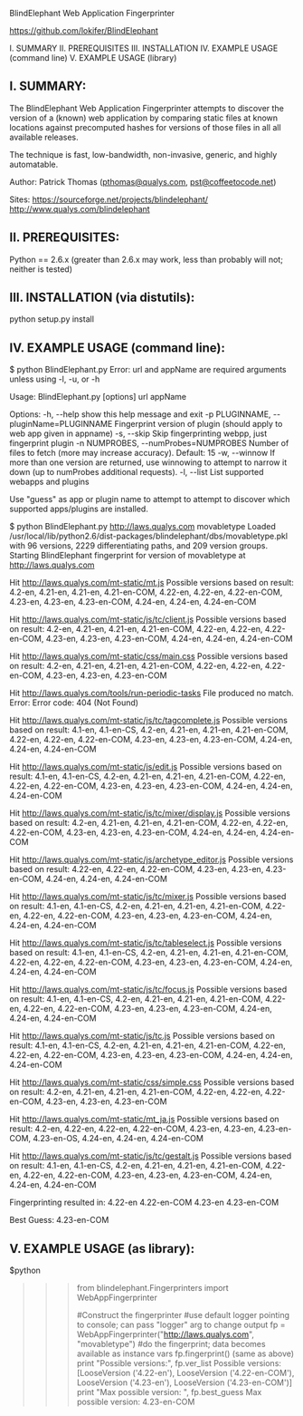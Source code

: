 BlindElephant Web Application Fingerprinter

https://github.com/lokifer/BlindElephant

I.   SUMMARY
II.  PREREQUISITES
III. INSTALLATION
IV.  EXAMPLE USAGE (command line)
V.   EXAMPLE USAGE (library)

I. SUMMARY:
-----------------------------------------------------------------
The BlindElephant Web Application Fingerprinter attempts to discover the version
of a (known) web application by comparing static files at known locations against
precomputed hashes for versions of those files in all all available releases. 

The technique is fast, low-bandwidth, non-invasive, generic, and highly automatable. 

Author: Patrick Thomas (pthomas@qualys.com, pst@coffeetocode.net)

Sites: https://sourceforge.net/projects/blindelephant/
       http://www.qualys.com/blindelephant

II. PREREQUISITES:
-----------------------------------------------------------------
Python == 2.6.x (greater than 2.6.x may work, less than probably will not; neither is tested)


III. INSTALLATION (via distutils):
-----------------------------------------------------------------
python setup.py install


IV. EXAMPLE USAGE (command line):
-----------------------------------------------------------------
$ python BlindElephant.py 
Error: url and appName are required arguments unless using -l, -u, or -h

Usage: BlindElephant.py [options] url appName

Options:
  -h, --help            show this help message and exit
  -p PLUGINNAME, --pluginName=PLUGINNAME
                        Fingerprint version of plugin (should apply to web app
                        given in appname)
  -s, --skip            Skip fingerprinting webpp, just fingerprint plugin
  -n NUMPROBES, --numProbes=NUMPROBES
                        Number of files to fetch (more may increase accuracy).
                        Default: 15
  -w, --winnow          If more than one version are returned, use winnowing
                        to attempt to narrow it down (up to numProbes
                        additional requests).
  -l, --list            List supported webapps and plugins

Use "guess" as app or plugin name to attempt to attempt to
discover which supported apps/plugins are installed.

$ python BlindElephant.py http://laws.qualys.com movabletype
Loaded /usr/local/lib/python2.6/dist-packages/blindelephant/dbs/movabletype.pkl with 96 versions, 2229 differentiating paths, and 209 version groups.
Starting BlindElephant fingerprint for version of movabletype at http://laws.qualys.com 

Hit http://laws.qualys.com/mt-static/mt.js
Possible versions based on result: 4.2-en, 4.21-en, 4.21-en, 4.21-en-COM, 4.22-en, 4.22-en, 4.22-en-COM, 4.23-en, 4.23-en, 4.23-en-COM, 4.24-en, 4.24-en, 4.24-en-COM

Hit http://laws.qualys.com/mt-static/js/tc/client.js
Possible versions based on result: 4.2-en, 4.21-en, 4.21-en, 4.21-en-COM, 4.22-en, 4.22-en, 4.22-en-COM, 4.23-en, 4.23-en, 4.23-en-COM, 4.24-en, 4.24-en, 4.24-en-COM

Hit http://laws.qualys.com/mt-static/css/main.css
Possible versions based on result: 4.2-en, 4.21-en, 4.21-en, 4.21-en-COM, 4.22-en, 4.22-en, 4.22-en-COM, 4.23-en, 4.23-en, 4.23-en-COM

Hit http://laws.qualys.com/tools/run-periodic-tasks
File produced no match. Error: Error code: 404 (Not Found) 

Hit http://laws.qualys.com/mt-static/js/tc/tagcomplete.js
Possible versions based on result: 4.1-en, 4.1-en-CS, 4.2-en, 4.21-en, 4.21-en, 4.21-en-COM, 4.22-en, 4.22-en, 4.22-en-COM, 4.23-en, 4.23-en, 4.23-en-COM, 4.24-en, 4.24-en, 4.24-en-COM

Hit http://laws.qualys.com/mt-static/js/edit.js
Possible versions based on result: 4.1-en, 4.1-en-CS, 4.2-en, 4.21-en, 4.21-en, 4.21-en-COM, 4.22-en, 4.22-en, 4.22-en-COM, 4.23-en, 4.23-en, 4.23-en-COM, 4.24-en, 4.24-en, 4.24-en-COM

Hit http://laws.qualys.com/mt-static/js/tc/mixer/display.js
Possible versions based on result: 4.2-en, 4.21-en, 4.21-en, 4.21-en-COM, 4.22-en, 4.22-en, 4.22-en-COM, 4.23-en, 4.23-en, 4.23-en-COM, 4.24-en, 4.24-en, 4.24-en-COM

Hit http://laws.qualys.com/mt-static/js/archetype_editor.js
Possible versions based on result: 4.22-en, 4.22-en, 4.22-en-COM, 4.23-en, 4.23-en, 4.23-en-COM, 4.24-en, 4.24-en, 4.24-en-COM

Hit http://laws.qualys.com/mt-static/js/tc/mixer.js
Possible versions based on result: 4.1-en, 4.1-en-CS, 4.2-en, 4.21-en, 4.21-en, 4.21-en-COM, 4.22-en, 4.22-en, 4.22-en-COM, 4.23-en, 4.23-en, 4.23-en-COM, 4.24-en, 4.24-en, 4.24-en-COM

Hit http://laws.qualys.com/mt-static/js/tc/tableselect.js
Possible versions based on result: 4.1-en, 4.1-en-CS, 4.2-en, 4.21-en, 4.21-en, 4.21-en-COM, 4.22-en, 4.22-en, 4.22-en-COM, 4.23-en, 4.23-en, 4.23-en-COM, 4.24-en, 4.24-en, 4.24-en-COM

Hit http://laws.qualys.com/mt-static/js/tc/focus.js
Possible versions based on result: 4.1-en, 4.1-en-CS, 4.2-en, 4.21-en, 4.21-en, 4.21-en-COM, 4.22-en, 4.22-en, 4.22-en-COM, 4.23-en, 4.23-en, 4.23-en-COM, 4.24-en, 4.24-en, 4.24-en-COM

Hit http://laws.qualys.com/mt-static/js/tc.js
Possible versions based on result: 4.1-en, 4.1-en-CS, 4.2-en, 4.21-en, 4.21-en, 4.21-en-COM, 4.22-en, 4.22-en, 4.22-en-COM, 4.23-en, 4.23-en, 4.23-en-COM, 4.24-en, 4.24-en, 4.24-en-COM

Hit http://laws.qualys.com/mt-static/css/simple.css
Possible versions based on result: 4.2-en, 4.21-en, 4.21-en, 4.21-en-COM, 4.22-en, 4.22-en, 4.22-en-COM, 4.23-en, 4.23-en, 4.23-en-COM

Hit http://laws.qualys.com/mt-static/mt_ja.js
Possible versions based on result: 4.2-en, 4.22-en, 4.22-en, 4.22-en-COM, 4.23-en, 4.23-en, 4.23-en-COM, 4.23-en-OS, 4.24-en, 4.24-en, 4.24-en-COM

Hit http://laws.qualys.com/mt-static/js/tc/gestalt.js
Possible versions based on result: 4.1-en, 4.1-en-CS, 4.2-en, 4.21-en, 4.21-en, 4.21-en-COM, 4.22-en, 4.22-en, 4.22-en-COM, 4.23-en, 4.23-en, 4.23-en-COM, 4.24-en, 4.24-en, 4.24-en-COM


Fingerprinting resulted in:
4.22-en
4.22-en-COM
4.23-en
4.23-en-COM


Best Guess: 4.23-en-COM


V. EXAMPLE USAGE (as library):
-----------------------------------------------------------------
$python
>>> from blindelephant.Fingerprinters import WebAppFingerprinter
>>> 
>>> #Construct the fingerprinter
>>> #use default logger pointing to console; can pass "logger" arg to change output
>>> fp = WebAppFingerprinter("http://laws.qualys.com", "movabletype")
>>> #do the fingerprint; data becomes available as instance vars
>>> fp.fingerprint()
<snip>(same as above)</snip>
>>> print "Possible versions:", fp.ver_list
Possible versions: [LooseVersion ('4.22-en'), LooseVersion ('4.22-en-COM'), LooseVersion ('4.23-en'), LooseVersion ('4.23-en-COM')]
>>> print "Max possible version: ", fp.best_guess
Max possible version:  4.23-en-COM
